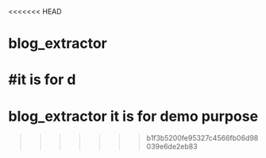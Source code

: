 <<<<<<< HEAD
# blog_extractor
#it is for d
=======
# blog_extractor it is for demo purpose
>>>>>>> b1f3b5200fe95327c4566fb06d98039e6de2eb83
